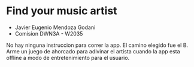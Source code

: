 # Find your music artist

- Javier Eugenio Mendoza Godani
- Comision DWN3A - W2035

No hay ninguna instruccion para correr la app.
El camino elegido fue el B.
Arme un juego de ahorcado para adivinar el artista cuando la app esta offline a modo de entretenimiento para el usuario.
